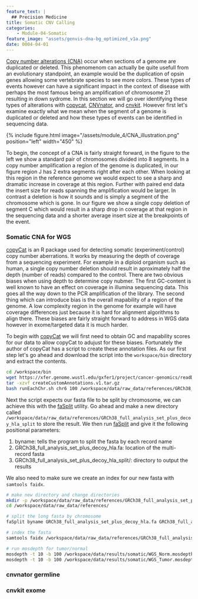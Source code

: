 ```yaml
---
feature_text: |
  ## Precision Medicine
title: Somatic CNV Calling
categories:
    - Module-04-Somatic
feature_image: "assets/genvis-dna-bg_optimized_v1a.png"
date: 0004-04-01
---
```


[Copy number alterations (CNA)](https://en.wikipedia.org/wiki/Copy-number_variation) occur when sections of a genome are duplicated or deleted. This phenomenom can actually be quite usefull from an evolutionary standpoint, an example would be the duplication of opsin genes allowing some vertebrate species to see more colors. These types of events however can have a significant impact in the context of disease with perhaps the most famous being an amplification of chromosome 21 resulting in down sydrome. In this section we will go over identifying these types of alterations with [copycat](https://github.com/chrisamiller/copyCat), [CNVnator](https://github.com/abyzovlab/CNVnator), and [cnvkit](https://github.com/etal/cnvkit). However first let's examine exactly what we mean when the segment of a genome is duplicated or deleted and how these types of events can be identified in sequencing data.

{% include figure.html image="/assets/module_4/CNA_illustration.png" position="left" width="450" %}

To begin, the concept of a CNA is fairly straight forward, in the figure to the left we show a standard pair of chromosomes divided into 8 segments. In a copy number amplification a region of the genome is duplicated, in our figure region J has 2 extra segments right after each other. When looking at this region in the reference genome we would expect to see a sharp and dramatic increase in coverage at this region. Further with paired end data the insert size for reads spanning the amplification would be larger. In contrast a deletion is how it sounds and is simply a segment of the chromosome which is gone. In our figure we show a single copy deletion of segment C which would result in a sharp drop in coverage at that region in the sequencing data and a shorter average insert size at the breakpoints of the event.

### Somatic CNA for WGS
[copyCat](https://github.com/chrisamiller/copyCat) is an R package used for detecting somatic (experiment/control) copy number aberrations. It works by measuring the depth of coverage from a sequencing experiment. For example in a diploid organism such as human, a single copy number deletion should result in aproximately half the depth (number of reads) compared to the control. There are two obvious biases when using depth to determine copy nubmer. The first GC-content is well known to have an effect on coverage in illumina sequencing data. This goes all the way down to the PCR amplification of the library. The second thing which can introduce bias is the overall mapability of a region of the genome. A low complexity region in the genome for example will have coverage differences just because it is hard for alignment algorithms to align there. These biases are fairly straight forward to address in WGS data however in exome/targeted data it is much harder.

To begin with [copyCat](https://github.com/chrisamiller/copyCat) we will first need to obtain GC and mapability scores for our data to allow copyCat to adujust for these biases. Fortunately the author of copyCat has a script to create these annotation files. As our first step let's go ahead and download the script into the `workspace/bin` directory and extract the contents.

```bash
cd /workspace/bin
wget https://xfer.genome.wustl.edu/gxfer1/project/cancer-genomics/readDepth/createCustomAnnotations.v1.tar.gz
tar -xzvf createCustomAnnotations.v1.tar.gz
bash runEachChr.sh chr6 100 /workspace/data/raw_data/references/GRCh38_full_analysis_set_plus_decoy_hla_split /workspace/data/results/somatic/
```

Next the script expects our fasta file to be split by chromosome, we can achieve this with the [faSplit](https://bioconda.github.io/recipes/ucsc-fasplit/README.html) utility. Go ahead and make a new directory called `/workspace/data/raw_data/references/GRCh38_full_analysis_set_plus_decoy_hla_split` to store the result. We then run [faSplit](https://bioconda.github.io/recipes/ucsc-fasplit/README.html) and give it the following positional parameters:

1. byname: tells the program to split the fasta by each record name
2. GRCh38_full_analysis_set_plus_decoy_hla.fa: location of the multi-record fasta
3. GRCh38_full_analysis_set_plus_decoy_hla_split/: directory to output the results

We also need to make sure we create an index for our new fasta with `samtools faidx`.
```bash
# make new directory and change directories
mkdir -p /workspace/data/raw_data/references/GRCh38_full_analysis_set_plus_decoy_hla_split
cd /workspace/data/raw_data/references/

# split the long fasta by chromosome
faSplit byname GRCh38_full_analysis_set_plus_decoy_hla.fa GRCh38_full_analysis_set_plus_decoy_hla_split/

# index the fasta
samtools faidx /workspace/data/raw_data/references/GRCh38_full_analysis_set_plus_decoy_hla_split/chr6.fa
```



```bash
# run mosdepth for tumor/normal
mosdepth -t 10 -b 100 /workspace/data/results/somatic/WGS_Norm.mosdepth /workspace/data/results/align/WGS_Norm_merged_sorted_mrkdup.bam
mosdepth -t 10 -b 100 /workspace/data/results/somatic/WGS_Tumor.mosdepth /workspace/data/results/align/WGS_Tumor_merged_sorted_mrkdup.bam
```

### cnvnator germline
### cnvkit exome
